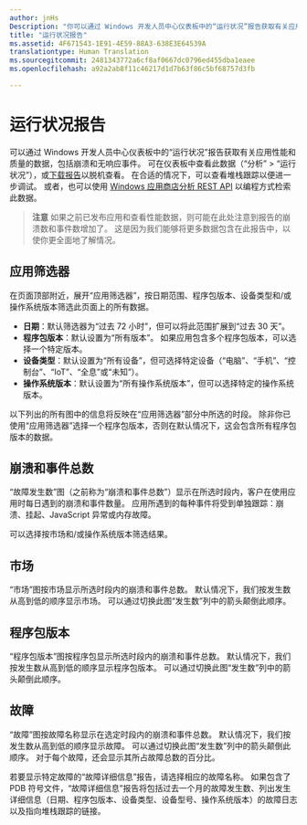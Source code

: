 ```yaml
---
author: jnHs
Description: "你可以通过 Windows 开发人员中心仪表板中的“运行状况”报告获取有关应用性能和质量的数据，包括崩溃和无响应事件。"
title: "运行状况报告"
ms.assetid: 4F671543-1E91-4E59-88A3-638E3E64539A
translationtype: Human Translation
ms.sourcegitcommit: 2481343772a6cf8af0667dc0796ed455dba1eaee
ms.openlocfilehash: a92a2ab8f11c46217d1d7b63f86c5bf68757d3fb

---
```


# 运行状况报告


可以通过 Windows 开发人员中心仪表板中的“运行状况”报告获取有关应用性能和质量的数据，包括崩溃和无响应事件。 可在仪表板中查看此数据（“分析” > “运行状况”），或[下载报告](download-analytic-reports.md)以脱机查看。 在合适的情况下，可以查看堆栈跟踪以便进一步调试。 或者，也可以使用 [Windows 应用商店分析 REST API](../monetize/access-analytics-data-using-windows-store-services.md) 以编程方式检索此数据。


> **注意** 如果之前已发布应用和查看性能数据，则可能在此处注意到报告的崩溃数和事件数增加了。 这是因为我们能够将更多数据包含在此报告中，以使你更全面地了解情况。

## 应用筛选器


在页面顶部附近，展开“应用筛选器”，按日期范围、程序包版本、设备类型和/或操作系统版本筛选此页面上的所有数据。

-   **日期**：默认筛选器为“过去 72 小时”，但可以将此范围扩展到“过去 30 天”。
-   **程序包版本**：默认设置为“所有版本”。 如果应用包含多个程序包版本，可以选择一个特定版本。
-   **设备类型**：默认设置为“所有设备”，但可选择特定设备（“电脑”、“手机”、“控制台”、“IoT”、“全息”或“未知”）。
-   **操作系统版本**：默认设置为“所有操作系统版本”，但可以选择特定的操作系统版本。

以下列出的所有图中的信息将反映在“应用筛选器”部分中所选的时段。 除非你已使用“应用筛选器”选择一个程序包版本，否则在默认情况下，这会包含所有程序包版本的数据。

## 崩溃和事件总数


“故障发生数”图（之前称为“崩溃和事件总数”）显示在所选时段内，客户在使用应用时每日遇到的崩溃和事件数量。 应用所遇到的每种事件将受到单独跟踪：崩溃、挂起、JavaScript 异常或内存故障。

可以选择按市场和/或操作系统版本筛选结果。

## 市场


“市场”图按市场显示所选时段内的崩溃和事件总数。 默认情况下，我们按发生数从高到低的顺序显示市场。 可以通过切换此图“发生数”列中的箭头颠倒此顺序。

## 程序包版本


“程序包版本”图按程序包显示所选时段内的崩溃和事件总数。 默认情况下，我们按发生数从高到低的顺序显示程序包版本。 可以通过切换此图“发生数”列中的箭头颠倒此顺序。

## 故障


“故障”图按故障名称显示在选定时段内的崩溃和事件总数。 默认情况下，我们按发生数从高到低的顺序显示故障。 可以通过切换此图“发生数”列中的箭头颠倒此顺序。 对于每个故障，还会显示其所占故障总数的百分比。

若要显示特定故障的“故障详细信息”报告，请选择相应的故障名称。 如果包含了 PDB 符号文件，“故障详细信息”报告将包括过去一个月的故障发生数、列出发生详细信息（日期、程序包版本、设备类型、设备型号、操作系统版本）的故障日志以及指向堆栈跟踪的链接。

 

 



<!--HONumber=Nov16_HO1-->


